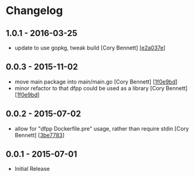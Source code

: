 # Changelog

## 1.0.1 - 2016-03-25

* update to use gopkg, tweak build [Cory Bennett] [[e2a037e](https://github.com/coryb/dfpp/commit/e2a037e)]

## 0.0.3 - 2015-11-02

* move main package into main/main.go [Cory Bennett] [[1f0e9bd](https://github.com/coryb/dfpp/commit/1f0e9bd)]
* minor refactor to that dfpp could be used as a library [Cory Bennett] [[1f0e9bd](https://github.com/coryb/dfpp/commit/1f0e9bd)]

## 0.0.2 - 2015-07-02

* allow for "dfpp Dockerfile.pre" usage, rather than require stdin [Cory Bennett] [[3be7783](https://github.com/coryb/dfpp/commit/3be7783)]

## 0.0.1 - 2015-07-01

* Initial Release
